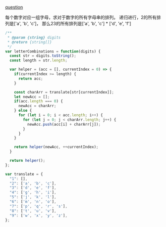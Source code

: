 [question](https://leetcode.com/problems/letter-combinations-of-a-phone-number/)

每个数字对应一组字母，求对于数字的所有字母串的排列。
递归进行，2的所有排列是['a', 'b', 'c']， 那么23的所有排列是['a', 'b', 'c'] * ['d', 'e', 'f']

```js
/**
 * @param {string} digits
 * @return {string[]}
 */
var letterCombinations = function(digits) {
  const str = digits.toString();
  const length = str.length;

  var helper = (acc = [], currentIndex = 0) => {
    if(currentIndex >= length) {
      return acc;
    }

    const charArr = translate[str[currentIndex]];
    let newAcc = [];
    if(acc.length === 0) {
      newAcc = charArr;
    } else {
      for (let i = 0; i < acc.length; i++) {
        for (let j = 0; j < charArr.length; j++) {
          newAcc.push(acc[i] + charArr[j]);
        }
      }
    }

    return helper(newAcc, ++currentIndex);
  }

  return helper();
};

var translate = {
  "1": [],
  "2": ['a', 'b', 'c'],
  "3": ['d', 'e', 'f'],
  "4": ['g', 'h', 'i'],
  "5": ['j', 'k', 'l'],
  "6": ['m', 'n', 'o'],
  "7": ['p', 'q', 'r', 's'],
  "8": ['t', 'u', 'v'],
  "9": ['w', 'x', 'y', 'z'],
};
```